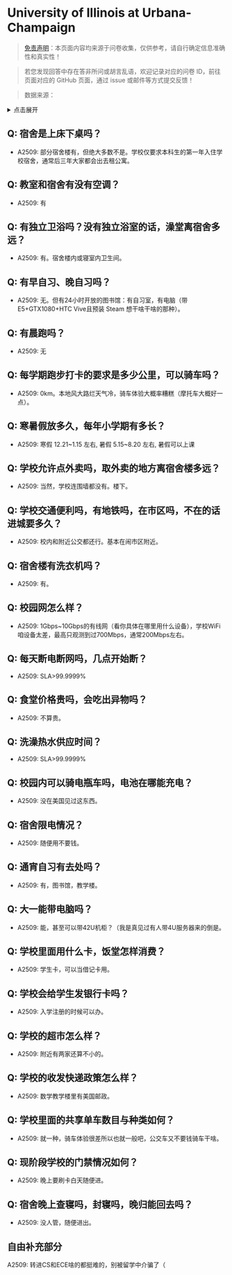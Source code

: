 # University of Illinois at Urbana-Champaign

> [免责声明](https://colleges.chat/#_3)：本页面内容均来源于问卷收集，仅供参考，请自行确定信息准确性和真实性！

> 若您发现回答中存在答非所问或胡言乱语，欢迎记录对应的问卷 ID，前往页面对应的 GitHub 页面，通过 issue 或邮件等方式提交反馈！

> 数据来源：

<details><summary>点击展开</summary>
<ul>
<li>A2509: 匿名 (2021 年 06 月)</li>
</ul>
</details>

## Q: 宿舍是上床下桌吗？

- A2509: 部分宿舍楼有，但绝大多数不是。学校仅要求本科生的第一年入住学校宿舍，通常后三年大家都会出去租公寓。

## Q: 教室和宿舍有没有空调？

- A2509: 有

## Q: 有独立卫浴吗？没有独立浴室的话，澡堂离宿舍多远？

- A2509: 有。宿舍楼内或寝室内卫生间。

## Q: 有早自习、晚自习吗？

- A2509: 无。但有24小时开放的图书馆：有自习室，有电脑（带E5+GTX1080+HTC Vive且预装 Steam 想干啥干啥的那种）。

## Q: 有晨跑吗？

- A2509: 无

## Q: 每学期跑步打卡的要求是多少公里，可以骑车吗？

- A2509: 0km。本地风大路烂天气冷，骑车体验大概率糟糕（摩托车大概好一点）。

## Q: 寒暑假放多久，每年小学期有多长？

- A2509: 寒假 12.21\~1.15 左右, 暑假 5.15\~8.20 左右, 暑假可以上课

## Q: 学校允许点外卖吗，取外卖的地方离宿舍楼多远？

- A2509: 当然，学校连围墙都没有。楼下。

## Q: 学校交通便利吗，有地铁吗，在市区吗，不在的话进城要多久？

- A2509: 校内和附近公交都还行。基本在闹市区附近。

## Q: 宿舍楼有洗衣机吗？

- A2509: 有。

## Q: 校园网怎么样？

- A2509: 1Gbps\~10Gbps的有线网（看你具体在哪里用什么设备），学校WiFi咱设备太差，最高只观测到过700Mbps，通常200Mbps左右。

## Q: 每天断电断网吗，几点开始断？

- A2509: SLA>99.9999%

## Q: 食堂价格贵吗，会吃出异物吗？

- A2509: 不算贵。

## Q: 洗澡热水供应时间？

- A2509: SLA>99.9999%

## Q: 校园内可以骑电瓶车吗，电池在哪能充电？

- A2509: 没在美国见过这东西。

## Q: 宿舍限电情况？

- A2509: 随便用不要钱。

## Q: 通宵自习有去处吗？

- A2509: 有，图书馆，教学楼。

## Q: 大一能带电脑吗？

- A2509: 能，甚至可以带42U机柜？（我是真见过有人带4U服务器来的倒是。

## Q: 学校里面用什么卡，饭堂怎样消费？

- A2509: 学生卡，可以当借记卡用。

## Q: 学校会给学生发银行卡吗？

- A2509: 入学注册的时候可以办。

## Q: 学校的超市怎么样？

- A2509: 附近有两家还算不小的。

## Q: 学校的收发快递政策怎么样？

- A2509: 数学教学楼里有美国邮政。

## Q: 学校里面的共享单车数目与种类如何？

- A2509: 就一种，骑车体验很差所以也就一般吧，公交车又不要钱骑车干啥。

## Q: 现阶段学校的门禁情况如何？

- A2509: 晚上要刷卡白天随便进。

## Q: 宿舍晚上查寝吗，封寝吗，晚归能回去吗？

- A2509: 没人管，随便进出。

## 自由补充部分

A2509: 转进CS和ECE啥的都挺难的，别被留学中介骗了（
